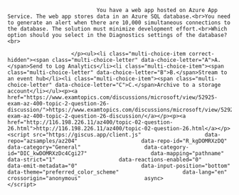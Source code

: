 <p class="card-text">
							
								You have a web app hosted on Azure App Service. The web app stores data in an Azure SQL database.<br>You need to generate an alert when there are 10,000 simultaneous connections to the database. The solution must minimize development effort.<br>Which option should you select in the Diagnostics settings of the database?<br>
							
						</p><ul><li class="multi-choice-item correct-hidden"><span class="multi-choice-letter" data-choice-letter="A">A.</span>Send to Log Analytics</li><li class="multi-choice-item"><span class="multi-choice-letter" data-choice-letter="B">B.</span>Stream to an event hub</li><li class="multi-choice-item"><span class="multi-choice-letter" data-choice-letter="C">C.</span>Archive to a storage account</li></ul><p><a href="https://www.examtopics.com/discussions/microsoft/view/52925-exam-az-400-topic-2-question-26-discussion/">https://www.examtopics.com/discussions/microsoft/view/52925-exam-az-400-topic-2-question-26-discussion/</a></p><p><a href="http://116.198.226.11/az400/topic-02-question-26.html">http://116.198.226.11/az400/topic-02-question-26.html</a></p><script src="https://giscus.app/client.js"                    data-repo="azsamples/az204"                    data-repo-id="R_kgDOMRXzDQ"                    data-category="General"                    data-category-id="DIC_kwDOMRXzDc4Cgi27"                    data-mapping="pathname"                    data-strict="1"                    data-reactions-enabled="0"                    data-emit-metadata="0"                    data-input-position="bottom"                    data-theme="preferred_color_scheme"                    data-lang="en"                    crossorigin="anonymous"                    async>                    </script>